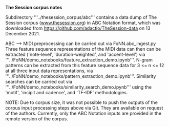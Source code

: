**The Session corpus notes**

Subdirectory '''../thesession_corpus/abc''' contains a data dump of The Session corpus (www.thesession.org)
in ABC Notation format, which was downloaded from https://github.com/adactio/TheSession-data on 13 December 2021.

ABC --> MIDI preprocessing can be carried out via FoNN.abc_ingest.py
Three feature sequence representations of the MIDI data can then can be extracted ('note-level', 'duration-weighted', and 'accent-level') via '''../FoNN/demo_notebooks/feature_extraction_demo.ipynb'''.
N-gram patterns can be extracted from this feature sequence data for 3 <= n <= 12 at all three input data representations, via '''../FoNN/demo_notebooks/pattern_extraction_demo.ipynb'''.
Similarity searches can be carried out via '''../FoNN/demo_notebooks/similarity_search_demo.ipynb''' using the 'motif', 'incipit and cadence', and 'TF-IDF' methodologies. 

NOTE: Due to corpus size, it was not possible to push the outputs of the corpus input processing steps above via Git. They are available on request of the
authors. Currently, only the ABC Notation inputs are provided in the remote version of the corpus.